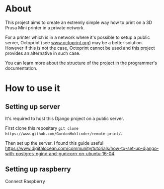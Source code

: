 # About

This project aims to create an extremly simple way how to print on a 3D Prusa Mini printer in a private network.

For a printer which is in a network where it's possible to setup a public server, Octoprint (see www.octoprint.org) may be a better solution.
However if this is not the case, Octoprint cannot be used and this project provides an alternative in such case.

You can learn more about the structure of the project in the programmer's documentation.

# How to use it

## Setting up server

It's required to host this Django project on a public server.

First clone this repositary `git clone https://www.github.com/GordonHoklinder/remote-print/`.

Then set up the server. I found this guide useful https://www.digitalocean.com/community/tutorials/how-to-set-up-django-with-postgres-nginx-and-gunicorn-on-ubuntu-16-04.

## Setting up raspberry

Connect Raspberry







